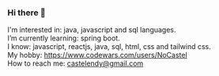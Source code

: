 ### Hi there 👋
I'm interested in: java, javascript and sql languages.\
I’m currently learning: spring boot.\
I know: javascript, reactjs, java, sql, html, css and tailwind css.\
My hobby: https://www.codewars.com/users/NoCastel \
How to reach me: castelendy@gmail.com 
<!--
**NoCastel/NoCastel** is a ✨ _special_ ✨ repository because its `README.md` (this file) appears on your GitHub profile.

Here are some ideas to get you started:

- 🔭 I’m currently working on ...
- 🌱 I’m currently learning ...
- 👯 I’m looking to collaborate on ...
- 🤔 I’m looking for help with ...
- 💬 Ask me about ...
- 📫 How to reach me: ...
- 😄 Pronouns: ...
- ⚡ Fun fact: ...
-->
